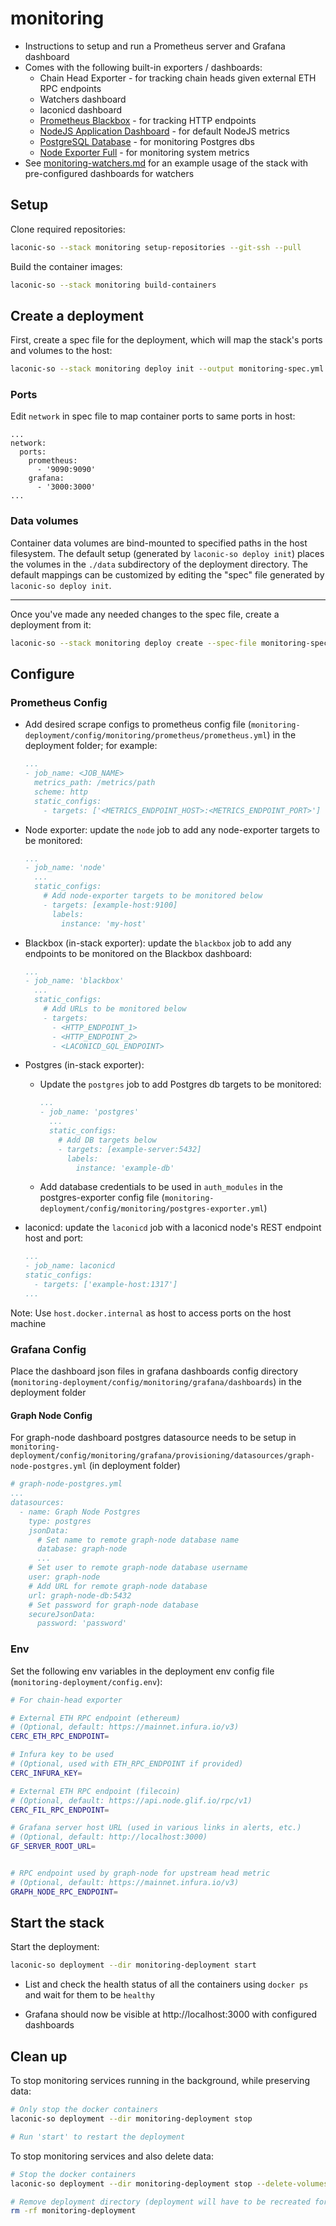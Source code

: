 # monitoring

* Instructions to setup and run a Prometheus server and Grafana dashboard
* Comes with the following built-in exporters / dashboards:
  * Chain Head Exporter - for tracking chain heads given external ETH RPC endpoints
  * Watchers dashboard
  * laconicd dashboard
  * [Prometheus Blackbox](https://grafana.com/grafana/dashboards/7587-prometheus-blackbox-exporter/) - for tracking HTTP endpoints
  * [NodeJS Application Dashboard](https://grafana.com/grafana/dashboards/11159-nodejs-application-dashboard/) - for default NodeJS metrics
  * [PostgreSQL Database](https://grafana.com/grafana/dashboards/9628-postgresql-database/) - for monitoring Postgres dbs
  * [Node Exporter Full](https://grafana.com/grafana/dashboards/1860-node-exporter-full/) - for monitoring system metrics
* See [monitoring-watchers.md](./monitoring-watchers.md) for an example usage of the stack with pre-configured dashboards for watchers

## Setup

Clone required repositories:

```bash
laconic-so --stack monitoring setup-repositories --git-ssh --pull
```

Build the container images:

```bash
laconic-so --stack monitoring build-containers
```

## Create a deployment

First, create a spec file for the deployment, which will map the stack's ports and volumes to the host:

```bash
laconic-so --stack monitoring deploy init --output monitoring-spec.yml
```

### Ports

Edit `network` in spec file to map container ports to same ports in host:

```
...
network:
  ports:
    prometheus:
      - '9090:9090'
    grafana:
      - '3000:3000'
...
```

### Data volumes

Container data volumes are bind-mounted to specified paths in the host filesystem.
The default setup (generated by `laconic-so deploy init`) places the volumes in the `./data` subdirectory of the deployment directory. The default mappings can be customized by editing the "spec" file generated by `laconic-so deploy init`.

---

Once you've made any needed changes to the spec file, create a deployment from it:

```bash
laconic-so --stack monitoring deploy create --spec-file monitoring-spec.yml --deployment-dir monitoring-deployment
```

## Configure

### Prometheus Config

* Add desired scrape configs to prometheus config file (`monitoring-deployment/config/monitoring/prometheus/prometheus.yml`) in the deployment folder; for example:

  ```yml
  ...
  - job_name: <JOB_NAME>
    metrics_path: /metrics/path
    scheme: http
    static_configs:
      - targets: ['<METRICS_ENDPOINT_HOST>:<METRICS_ENDPOINT_PORT>']
  ```

* Node exporter: update the `node` job to add any node-exporter targets to be monitored:

  ```yml
  ...
  - job_name: 'node'
    ...
    static_configs:
      # Add node-exporter targets to be monitored below
      - targets: [example-host:9100]
        labels:
          instance: 'my-host'
  ```

* Blackbox (in-stack exporter): update the `blackbox` job to add any endpoints to be monitored on the Blackbox dashboard:

  ```yml
  ...
  - job_name: 'blackbox'
    ...
    static_configs:
      # Add URLs to be monitored below
      - targets:
        - <HTTP_ENDPOINT_1>
        - <HTTP_ENDPOINT_2>
        - <LACONICD_GQL_ENDPOINT>
  ```

* Postgres (in-stack exporter):
  * Update the `postgres` job to add Postgres db targets to be monitored:

    ```yml
    ...
    - job_name: 'postgres'
      ...
      static_configs:
        # Add DB targets below
        - targets: [example-server:5432]
          labels:
            instance: 'example-db'
    ```
  * Add database credentials to be used in `auth_modules` in the postgres-exporter config file (`monitoring-deployment/config/monitoring/postgres-exporter.yml`)

* laconicd: update the `laconicd` job with a laconicd node's REST endpoint host and port:

  ```yml
  ...
  - job_name: laconicd
  static_configs:
    - targets: ['example-host:1317']
  ...
  ```

Note: Use `host.docker.internal` as host to access ports on the host machine

### Grafana Config

Place the dashboard json files in grafana dashboards config directory (`monitoring-deployment/config/monitoring/grafana/dashboards`) in the deployment folder

#### Graph Node Config

For graph-node dashboard postgres datasource needs to be setup in `monitoring-deployment/config/monitoring/grafana/provisioning/datasources/graph-node-postgres.yml` (in deployment folder)

```yml
# graph-node-postgres.yml
...
datasources:
  - name: Graph Node Postgres
    type: postgres
    jsonData:
      # Set name to remote graph-node database name
      database: graph-node
      ...
    # Set user to remote graph-node database username
    user: graph-node
    # Add URL for remote graph-node database
    url: graph-node-db:5432
    # Set password for graph-node database
    secureJsonData:
      password: 'password'
```

### Env

Set the following env variables in the deployment env config file (`monitoring-deployment/config.env`):

  ```bash
  # For chain-head exporter

  # External ETH RPC endpoint (ethereum)
  # (Optional, default: https://mainnet.infura.io/v3)
  CERC_ETH_RPC_ENDPOINT=

  # Infura key to be used
  # (Optional, used with ETH_RPC_ENDPOINT if provided)
  CERC_INFURA_KEY=

  # External ETH RPC endpoint (filecoin)
  # (Optional, default: https://api.node.glif.io/rpc/v1)
  CERC_FIL_RPC_ENDPOINT=

  # Grafana server host URL (used in various links in alerts, etc.)
  # (Optional, default: http://localhost:3000)
  GF_SERVER_ROOT_URL=

  
  # RPC endpoint used by graph-node for upstream head metric
  # (Optional, default: https://mainnet.infura.io/v3)
  GRAPH_NODE_RPC_ENDPOINT=
  ```

## Start the stack

Start the deployment:

```bash
laconic-so deployment --dir monitoring-deployment start
```

* List and check the health status of all the containers using `docker ps` and wait for them to be `healthy`

* Grafana should now be visible at http://localhost:3000 with configured dashboards

## Clean up

To stop monitoring services running in the background, while preserving data:

```bash
# Only stop the docker containers
laconic-so deployment --dir monitoring-deployment stop

# Run 'start' to restart the deployment
```

To stop monitoring services and also delete data:

```bash
# Stop the docker containers
laconic-so deployment --dir monitoring-deployment stop --delete-volumes

# Remove deployment directory (deployment will have to be recreated for a re-run)
rm -rf monitoring-deployment
```
